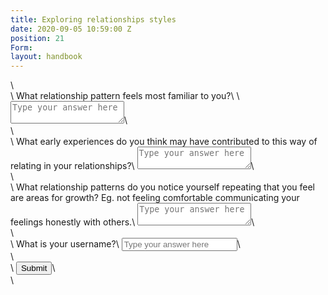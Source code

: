 ```yaml
---
title: Exploring relationships styles
date: 2020-09-05 10:59:00 Z
position: 21
Form: 
layout: handbook
---
```


<form id="test-form">\
  <div>\
    <label>What relationship pattern feels most familiar to you?\
</label>\
    <textarea type="text" name="relationship_styles_a" placeholder="Type your answer here"/></textarea>\
  </div>\
  <div>\
    <label>What early experiences do you think may have contributed to this way of relating in your relationships?</label>\
    <textarea type="text" name="relationship_styles_b" placeholder="Type your answer here"/></textarea>\
  </div>\
  <div>\
    <label>What relationship patterns do you notice yourself repeating that you feel are areas for growth? Eg. not feeling comfortable communicating your feelings honestly with others.</label>\
    <textarea type="text" name="relationship_styles_c" placeholder="Type your answer here"/></textarea>\
  </div>\
  <div>\
    <label>What is your username?</label>\
    <input type="text" name="username" placeholder="Type your answer here"/></input>\
  </div>\
  <div>\
    <button type="submit"id="submit-form">Submit</button>\
  </div>\
</form>